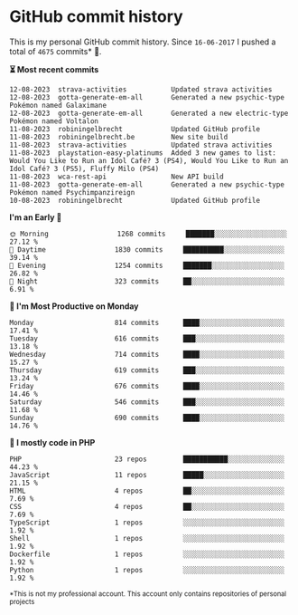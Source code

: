 # GitHub commit history
This is my personal GitHub commit history. Since <!--START_SECTION:first-commit-date-->`16-06-2017`<!--END_SECTION:first-commit-date--> I pushed a total of <!--START_SECTION:total-commit-count-->`4675`<!--END_SECTION:total-commit-count--> commits* 🎉.

<!--START_SECTION:most-recent-commits-->
**⏳ Most recent commits**
                                        
```text
12-08-2023  strava-activities           Updated strava activities
12-08-2023  gotta-generate-em-all       Generated a new psychic-type Pokémon named Galaximane
12-08-2023  gotta-generate-em-all       Generated a new electric-type Pokémon named Voltalon
11-08-2023  robiningelbrecht            Updated GitHub profile
11-08-2023  robiningelbrecht.be         New site build
11-08-2023  strava-activities           Updated strava activities
11-08-2023  playstation-easy-platinums  Added 3 new games to list: Would You Like to Run an Idol Café? 3 (PS4), Would You Like to Run an Idol Café? 3 (PS5), Fluffy Milo (PS4)
11-08-2023  wca-rest-api                New API build
11-08-2023  gotta-generate-em-all       Generated a new psychic-type Pokémon named Psychimpanzireign
10-08-2023  robiningelbrecht            Updated GitHub profile
```
<!--END_SECTION:most-recent-commits-->  

<!--START_SECTION:commits-per-day-time-->
**I&#039;m an Early 🐤**

```text
🌞 Morning                 1268 commits     ███████░░░░░░░░░░░░░░░░░░   27.12 %
🌆 Daytime                 1830 commits     ██████████░░░░░░░░░░░░░░░   39.14 %
🌃 Evening                 1254 commits     ███████░░░░░░░░░░░░░░░░░░   26.82 %
🌙 Night                   323 commits      ██░░░░░░░░░░░░░░░░░░░░░░░   6.91 %
```
<!--END_SECTION:commits-per-day-time-->  

<!--START_SECTION:commits-per-weekday-->
**📅 I&#039;m Most Productive on Monday**

```text
Monday                    814 commits      ████░░░░░░░░░░░░░░░░░░░░░   17.41 %
Tuesday                   616 commits      ███░░░░░░░░░░░░░░░░░░░░░░   13.18 %
Wednesday                 714 commits      ████░░░░░░░░░░░░░░░░░░░░░   15.27 %
Thursday                  619 commits      ███░░░░░░░░░░░░░░░░░░░░░░   13.24 %
Friday                    676 commits      ████░░░░░░░░░░░░░░░░░░░░░   14.46 %
Saturday                  546 commits      ███░░░░░░░░░░░░░░░░░░░░░░   11.68 %
Sunday                    690 commits      ████░░░░░░░░░░░░░░░░░░░░░   14.76 %
```
<!--END_SECTION:commits-per-weekday-->  

<!--START_SECTION:repos-per-language-->
**💬 I mostly code in PHP**

```text
PHP                       23 repos         ███████████░░░░░░░░░░░░░░   44.23 %
JavaScript                11 repos         █████░░░░░░░░░░░░░░░░░░░░   21.15 %
HTML                      4 repos          ██░░░░░░░░░░░░░░░░░░░░░░░   7.69 %
CSS                       4 repos          ██░░░░░░░░░░░░░░░░░░░░░░░   7.69 %
TypeScript                1 repos          ░░░░░░░░░░░░░░░░░░░░░░░░░   1.92 %
Shell                     1 repos          ░░░░░░░░░░░░░░░░░░░░░░░░░   1.92 %
Dockerfile                1 repos          ░░░░░░░░░░░░░░░░░░░░░░░░░   1.92 %
Python                    1 repos          ░░░░░░░░░░░░░░░░░░░░░░░░░   1.92 %
```
<!--END_SECTION:repos-per-language-->  

<sub>*This is not my professional account. This account only contains repositories of personal projects</sub>
